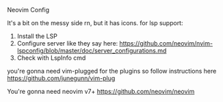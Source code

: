 Neovim Config

It's a bit on the messy side rn, but it has icons.
for lsp support:

1. Install the LSP
2. Configure server like they say here: https://github.com/neovim/nvim-lspconfig/blob/master/doc/server_configurations.md
3. Check with LspInfo cmd

you're gonna need vim-plugged for the plugins so follow instructions here https://github.com/junegunn/vim-plug

You're gonna need neovim v7+ https://github.com/neovim/neovim
